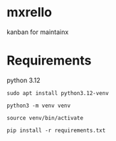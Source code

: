 # mxrello
kanban for maintainx

# Requirements

python 3.12

``` 
sudo apt install python3.12-venv 

python3 -m venv venv

source venv/bin/activate

pip install -r requirements.txt

```